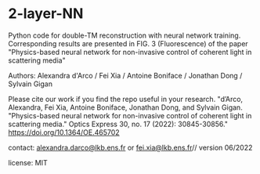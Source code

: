 # 2-layer-NN

Python code for double-TM reconstruction with neural network training. Corresponding results are presented in FIG. 3 (Fluorescence) of the paper "Physics-based neural network for non-invasive control of coherent light in scattering media"

Authors: Alexandra d'Arco / Fei Xia / Antoine Boniface / Jonathan Dong / Sylvain Gigan

Please cite our work if you find the repo useful in your research. "d’Arco, Alexandra, Fei Xia, Antoine Boniface, Jonathan Dong, and Sylvain Gigan. "Physics-based neural network for non-invasive control of coherent light in scattering media." Optics Express 30, no. 17 (2022): 30845-30856." https://doi.org/10.1364/OE.465702

contact: alexandra.darco@lkb.ens.fr or fei.xia@lkb.ens.fr// version 06/2022

license: MIT
